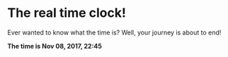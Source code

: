 # The real time clock!

Ever wanted to know what the time is? Well, your journey is about to end!

**The time is Nov 08, 2017, 22:45**